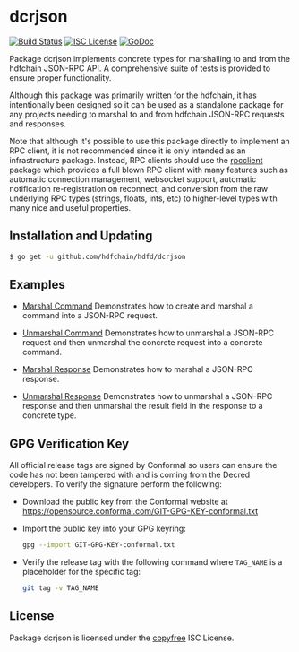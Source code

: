dcrjson
=======

[![Build Status](https://travis-ci.org/hdfchain/hdfd.png?branch=master)](https://travis-ci.org/hdfchain/hdfd)
[![ISC License](https://img.shields.io/badge/license-ISC-blue.svg)](http://copyfree.org)
[![GoDoc](https://img.shields.io/badge/godoc-reference-blue.svg)](https://godoc.org/github.com/hdfchain/hdfd/dcrjson)

Package dcrjson implements concrete types for marshalling to and from the
hdfchain JSON-RPC API.  A comprehensive suite of tests is provided to ensure
proper functionality.

Although this package was primarily written for the hdfchain, it has
intentionally been designed so it can be used as a standalone package for any
projects needing to marshal to and from hdfchain JSON-RPC requests and responses.

Note that although it's possible to use this package directly to implement an
RPC client, it is not recommended since it is only intended as an infrastructure
package.  Instead, RPC clients should use the
[rpcclient](https://github.com/hdfchain/hdfd/tree/master/rpcclient) package which
provides a full blown RPC client with many features such as automatic connection
management, websocket support, automatic notification re-registration on
reconnect, and conversion from the raw underlying RPC types (strings, floats,
ints, etc) to higher-level types with many nice and useful properties.

## Installation and Updating

```bash
$ go get -u github.com/hdfchain/hdfd/dcrjson
```

## Examples

* [Marshal Command](https://godoc.org/github.com/hdfchain/hdfd/dcrjson#example-MarshalCmd)
  Demonstrates how to create and marshal a command into a JSON-RPC request.

* [Unmarshal Command](https://godoc.org/github.com/hdfchain/hdfd/dcrjson#example-UnmarshalCmd)
  Demonstrates how to unmarshal a JSON-RPC request and then unmarshal the
  concrete request into a concrete command.

* [Marshal Response](https://godoc.org/github.com/hdfchain/hdfd/dcrjson#example-MarshalResponse)
  Demonstrates how to marshal a JSON-RPC response.

* [Unmarshal Response](https://godoc.org/github.com/hdfchain/hdfd/dcrjson#example-package--UnmarshalResponse)
  Demonstrates how to unmarshal a JSON-RPC response and then unmarshal the
  result field in the response to a concrete type.

## GPG Verification Key

All official release tags are signed by Conformal so users can ensure the code
has not been tampered with and is coming from the Decred developers.  To
verify the signature perform the following:

- Download the public key from the Conformal website at
  https://opensource.conformal.com/GIT-GPG-KEY-conformal.txt

- Import the public key into your GPG keyring:
  ```bash
  gpg --import GIT-GPG-KEY-conformal.txt
  ```

- Verify the release tag with the following command where `TAG_NAME` is a
  placeholder for the specific tag:
  ```bash
  git tag -v TAG_NAME
  ```

## License

Package dcrjson is licensed under the [copyfree](http://copyfree.org) ISC
License.
